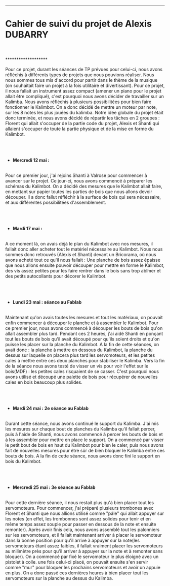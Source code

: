 
*******************
<h1>Cahier de suivi du projet de Alexis DUBARRY</h1>
<br/><br/>
*******************


<p1>  Pour ce projet, durant les séances de TP prévues pour celui-ci, nous avons réfléchis à différents types de projets que nous pouvions réaliser. Nous nous sommes tous mis d'accord pour partir dans le thème de la musique (on souhaitait faire un projet à la fois utilitaire et divertissant). Pour ce projet, il nous fallait un instrument assez compact (amener un piano pour le projet allait être compliqué), c'est pourquoi nous avons décider de travailler sur un Kalimba. Nous avons réfléchis à plusieurs possibilitées pour bien faire fonctionner le Kalimbot. On a donc décidé de mettre un moteur par note, sur les 8 notes les plus jouées du kalimba. Notre idée globale du projet était donc terminée, et nous avons décidé de répartir les tâches en 2 groupes : Florent qui allait s'occuper de la partie code du projet, Alexis et Shanti qui allaient s'occuper de toute la partie physique et de la mise en forme du Kalimbot.</p1>
<br/><br/><br/><br/>


* **Mercredi 12 mai :**
<br/>
<p2> Pour ce premier jour, j'ai rejoins Shanti à Valrose pour commencer à avancer sur le projet. Ce jour-ci, nous avons commencé à préparer les schémas du Kalimbot. On a décidé des mesures que le Kalimbot allait faire, en mettant sur papier toutes les parties de bois que nous allons devoir découper. Il a donc fallut réfléchir à la surface de bois qui sera nécessaire, et aux différentes possibilitées d'assemblement.</p2>
<br/><br/><br/><br/>


* **Mardi 17 mai :**
<br/>
<p3>  A ce moment là, on avais déjà le plan du Kalimbot avec nos mesures, il fallait donc aller acheter tout le matériel nécessaire au Kalimbot. Nous nous sommes donc retrouvés (Alexis et Shanti) devant un Bricorama, où nous avons acheté tout ce qu'il nous fallait : Une planche de bois assez épaisse que nous allons ensuite pouvoir découper pour mettre en forme le Kalimbot, des vis assez petites pour les faire rentrer dans le bois sans trop abîmer et des petits autocollants pour décorer le Kalimbot.</p3>
<br/><br/><br/><br/>


* **Lundi 23 mai : séance au Fablab**
<br/>
<p4>  Maintenant qu'on avais toutes les mesures et tout les matériaux, on pouvait enfin commencer à découper le planche et à assembler le Kalimbot. Pour ce premier jour, nous avons commencé à découper les bouts de bois qu'on allait assembler plus tard. Pendant ces 2 heures, j'ai aidé Shanti en ponçant tout les bouts de bois qu'il avait découpé pour qu'ils soient droits et qu'on puisse les placer sur la planche du Kalimbot. A la fin de cette séances, on avait donc : la planche à mettre en dessous du Kalimbot, la planche du dessus sur laquelle on placera plus tard les servomoteurs, et les petites cales à mettre entre ces deux planches pour stabiliser le Kalimba. Vers la fin de la séance nous avons testé de visser un vis pour voir l'effet sur le bois(MDF) : les petites cales risquaient de se casser. C'est pourquoi nous avons utilisé et découpé une palette de bois pour récupérer de nouvelles cales en bois beaucoup plus solides.</p4><br/><br/><br/><br/>



* **Mardi 24 mai : 2e séance au Fablab**
<br/>
<p5> Durant cette séance, nous avons continué le support du Kalimba. J'ai mis les mesures sur chaque bout de planches du Kalimba qu'il fallait percer, puis à l'aide de Shanti, nous avons commencé à percer les bouts de bois et à les assembler pour mettre en place le support. On a commencé par visser le petit bout de bois en haut du Kalimbot pour bien le caler, puis nous avons fait de nouvelles mesures pour être sûr de bien bloquer le Kalimba entre ces bouts de bois. A la fin de cette séance, nous avons donc fini le support en bois du Kalimbot.</p5>
<br/><br/><br/><br/>


* **Mercredi 25 mai : 3e séance au Fablab**
<br/>
<p6> Pour cette dernière séance, il nous restait plus qu'à bien placer tout les servomoteurs. Pour commencer, j'ai préparé plusieurs trombones avec Florent et Shanti que nous allions utilisé comme "pâle" qui allait appuyer sur les notes (en effet, les trombonnes sont assez solides pour tenir et en même temps assez souple pour passer en dessous de la note et ensuite remonter). Après avoir finis cela, nous avons assemblé tout les palonniers sur les servomoteurs, et il fallait maintenant arriver à placer le servomoteur dans la bonne position pour qu'il arrive à appuyer sur la note(les servomoteurs étant assez faibles, il fallait vraiment placer les servomoteurs au milimètre près pour qu'il arriver à appuyer sur la note et à remonter sans bloquer). On a commencé par fixé le servomoteur le plus éloigné avec un pistolet à colle. une fois celui-ci placé, on pouvait ensuite s'en servir comme "mur" pour bloquer les prochains servomoteurs et avoir un appuie en plus. On a donc passé ces dernières heures à bien placer tout les servomoteurs sur la planche au dessus du Kalimba.</p6> 
 <br/><br/><br/><br/><br/>
  


